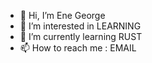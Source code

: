 - 👋 Hi, I’m Ene George
- 👀 I’m interested in LEARNING
- 🌱 I’m currently learning RUST
- 📫 How to reach me : EMAIL

